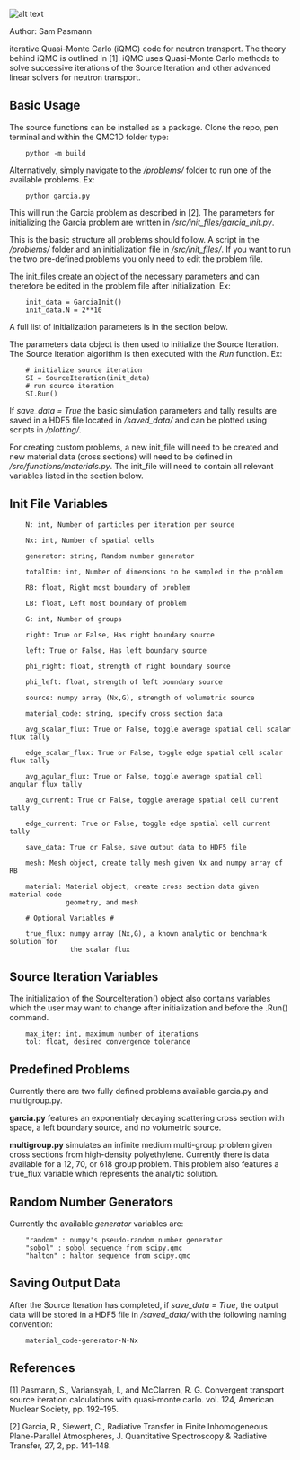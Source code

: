 ![alt text](https://raw.githubusercontent.com/spasmann/iQMC/main/post_process/figures/iQMC_logo_2.png)

Author: Sam Pasmann

iterative Quasi-Monte Carlo (iQMC) code for neutron transport.
The theory behind iQMC is outlined in [1]. iQMC uses Quasi-Monte Carlo 
methods to solve successive iterations of the Source Iteration and other advanced
linear solvers for neutron transport.
 
## Basic Usage 

The source functions can be installed as a package. Clone the repo, pen terminal 
and within the QMC1D folder type:
```
    python -m build
```

Alternatively, simply navigate to the */problems/* folder to run one of the 
available problems. Ex:
```
    python garcia.py
```

This will run the Garcia problem as described in [2]. The parameters for initializing
the Garcia problem are written in */src/init_files/garcia_init.py*. 

This is the basic structure all problems should follow. A script in the 
*/problems/* folder and an initialization file in */src/init_files/*. If you 
want to run the two pre-defined problems you only need to edit the problem file.

The init_files create an object of the necessary parameters and can therefore be edited
in the problem file after initialization. Ex:
```
    init_data = GarciaInit()
    init_data.N = 2**10
```
A full list of initialization parameters is in the section below.

The parameters data object is then used to initialize the Source Iteration.
The Source Iteration algorithm is then executed with the *Run* function. Ex:
```
    # initialize source iteration
    SI = SourceIteration(init_data)
    # run source iteration
    SI.Run()
```
If *save_data = True* the basic simulation parameters and tally results are 
saved in a HDF5 file located in */saved_data/* and can be plotted using scripts
in */plotting/*.

For creating custom problems, a new init_file will need to be created and new
material data (cross sections) will need to be defined in */src/functions/materials.py*.
The init_file will need to contain all relevant variables listed in the section
below.


## Init File Variables

```
    N: int, Number of particles per iteration per source
    
    Nx: int, Number of spatial cells
    
    generator: string, Random number generator
    
    totalDim: int, Number of dimensions to be sampled in the problem
    
    RB: float, Right most boundary of problem
    
    LB: float, Left most boundary of problem
    
    G: int, Number of groups
    
    right: True or False, Has right boundary source
    
    left: True or False, Has left boundary source
    
    phi_right: float, strength of right boundary source
    
    phi_left: float, strength of left boundary source
    
    source: numpy array (Nx,G), strength of volumetric source
    
    material_code: string, specify cross section data
    
    avg_scalar_flux: True or False, toggle average spatial cell scalar flux tally
    
    edge_scalar_flux: True or False, toggle edge spatial cell scalar flux tally
    
    avg_agular_flux: True or False, toggle average spatial cell angular flux tally
    
    avg_current: True or False, toggle average spatial cell current tally
    
    edge_current: True or False, toggle edge spatial cell current tally
    
    save_data: True or False, save output data to HDF5 file
    
    mesh: Mesh object, create tally mesh given Nx and numpy array of RB
    
    material: Material object, create cross section data given material code
              geometry, and mesh
              
    # Optional Variables #
    
    true_flux: numpy array (Nx,G), a known analytic or benchmark solution for
               the scalar flux
```

## Source Iteration Variables

The initialization of the SourceIteration() object also contains variables which
the user may want to change after initialization and before the .Run() command.
```
    max_iter: int, maximum number of iterations 
    tol: float, desired convergence tolerance
```

## Predefined Problems

Currently there are two fully defined problems available garcia.py and multigroup.py.

**garcia.py** features an exponentialy decaying scattering cross section with space,
a left boundary source, and no volumetric source.

**multigroup.py** simulates an infinite medium multi-group problem given cross
sections from high-density polyethylene. Currently there is data available for 
a 12, 70, or 618 group problem. This problem also features a true_flux variable 
which represents the analytic solution.

## Random Number Generators

Currently the available *generator* variables are:
```
    "random" : numpy's pseudo-random number generator
    "sobol" : sobol sequence from scipy.qmc
    "halton" : halton sequence from scipy.qmc
```

## Saving Output Data

After the Source Iteration has completed, if *save_data = True*, the output data
will be stored in a HDF5 file in */saved_data/* with the following naming
convention:
```
    material_code-generator-N-Nx
```

## References 

[1] Pasmann, S., Variansyah, I., and McClarren, R. G. Convergent transport 
    source iteration calculations with quasi-monte carlo. vol. 124,
    American Nuclear Society, pp. 192–195.
    
[2] Garcia, R., Siewert, C., Radiative Transfer in Finite Inhomogeneous 
    Plane-Parallel Atmospheres, J. Quantitative Spectroscopy & Radiative 
    Transfer, 27, 2, pp. 141–148.
